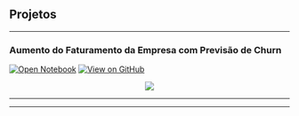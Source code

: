 ## Projetos

---

### Aumento do Faturamento da Empresa com Previsão de Churn

[![Open Notebook](https://img.shields.io/badge/Jupyter-Open_Notebook-blue?logo=Jupyter)](projects/churn_bank_v2.html)
[![View on GitHub](https://img.shields.io/badge/GitHub-View_on_GitHub-blue?logo=GitHub)](https://github.com/math-prog/Churn-Rate-Bank)

<center><img src="images/churn-rate-prediction.v2.png"/></center>

---




---


